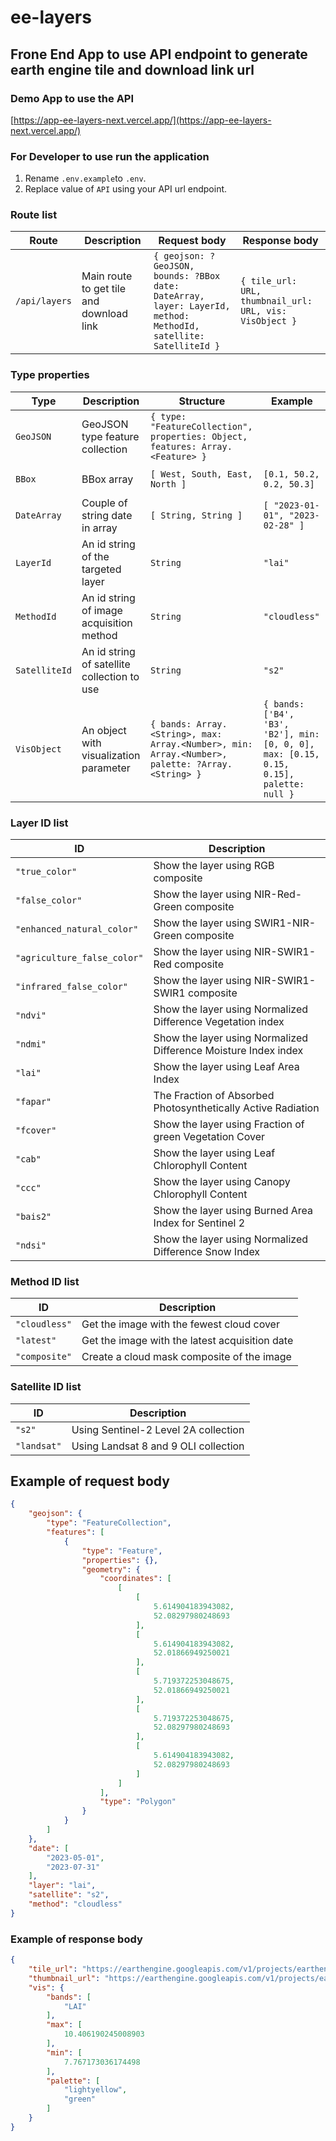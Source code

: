 # ee-layers

## Frone End App to use API endpoint to generate earth engine tile and download link url

### Demo App to use the API

[https://app-ee-layers-next.vercel.app/](https://app-ee-layers-next.vercel.app/)

### For Developer to use run the application

1. Rename `.env.example`to `.env`.
2. Replace value of `API` using your API url endpoint.

### Route list

| Route         | Description                              | Request body                                                                                                     | Response body                                           |
| ------------- | ---------------------------------------- | ---------------------------------------------------------------------------------------------------------------- | ------------------------------------------------------- |
| `/api/layers` | Main route to get tile and download link | `{ geojson: ?GeoJSON, bounds: ?BBox date: DateArray, layer: LayerId, method: MethodId, satellite: SatelliteId }` | `{ tile_url: URL, thumbnail_url: URL, vis: VisObject }` |

### Type properties

| Type          | Description                                 | Structure                                                                                       | Example                                                                                 |
| ------------- | ------------------------------------------- | ----------------------------------------------------------------------------------------------- | --------------------------------------------------------------------------------------- |
| `GeoJSON`     | GeoJSON type feature collection             | `{ type: "FeatureCollection", properties: Object, features: Array.<Feature> }`                  |
|               |
| `BBox`        | BBox array                                  | `[ West, South, East, North ]`                                                                  | `[0.1, 50.2, 0.2, 50.3]`                                                                |
|               |
| `DateArray`   | Couple of string date in array              | `[ String, String ]`                                                                            | `[ "2023-01-01", "2023-02-28" ]`                                                        |
| `LayerId`     | An id string of the targeted layer          | `String`                                                                                        | `"lai"`                                                                                 |
| `MethodId`    | An id string of image acquisition method    | `String`                                                                                        | `"cloudless"`                                                                           |
| `SatelliteId` | An id string of satellite collection to use | `String`                                                                                        | `"s2"`                                                                                  |
| `VisObject`   | An object with visualization parameter      | `{ bands: Array.<String>, max: Array.<Number>, min: Array.<Number>, palette: ?Array.<String> }` | `{ bands: ['B4', 'B3', 'B2'], min: [0, 0, 0], max: [0.15, 0.15, 0.15], palette: null }` |

### Layer ID list

| ID                          | Description                                                     |
| --------------------------- | --------------------------------------------------------------- |
| `"true_color"`              | Show the layer using RGB composite                              |
| `"false_color"`             | Show the layer using NIR-Red-Green composite                    |
| `"enhanced_natural_color"`  | Show the layer using SWIR1-NIR-Green composite                  |
| `"agriculture_false_color"` | Show the layer using NIR-SWIR1-Red composite                    |
| `"infrared_false_color"`    | Show the layer using NIR-SWIR1-SWIR1 composite                  |
| `"ndvi"`                    | Show the layer using Normalized Difference Vegetation index     |
| `"ndmi"`                    | Show the layer using Normalized Difference Moisture Index index |
| `"lai"`                     | Show the layer using Leaf Area Index                            |
| `"fapar"`                   | The Fraction of Absorbed Photosynthetically Active Radiation    |
| `"fcover"`                  | Show the layer using Fraction of green Vegetation Cover         |
| `"cab"`                     | Show the layer using Leaf Chlorophyll Content                   |
| `"ccc"`                     | Show the layer using Canopy Chlorophyll Content                 |
| `"bais2"`                   | Show the layer using Burned Area Index for Sentinel 2           |
| `"ndsi"`                    | Show the layer using Normalized Difference Snow Index           |

### Method ID list

| ID            | Description                                    |
| ------------- | ---------------------------------------------- |
| `"cloudless"` | Get the image with the fewest cloud cover      |
| `"latest"`    | Get the image with the latest acquisition date |
| `"composite"` | Create a cloud mask composite of the image     |

### Satellite ID list

| ID          | Description                          |
| ----------- | ------------------------------------ |
| `"s2"`      | Using Sentinel-2 Level 2A collection |
| `"landsat"` | Using Landsat 8 and 9 OLI collection |

## Example of request body

```JSON
{
    "geojson": {
        "type": "FeatureCollection",
        "features": [
            {
                "type": "Feature",
                "properties": {},
                "geometry": {
                    "coordinates": [
                        [
                            [
                                5.614904183943082,
                                52.08297980248693
                            ],
                            [
                                5.614904183943082,
                                52.01866949250021
                            ],
                            [
                                5.719372253048675,
                                52.01866949250021
                            ],
                            [
                                5.719372253048675,
                                52.08297980248693
                            ],
                            [
                                5.614904183943082,
                                52.08297980248693
                            ]
                        ]
                    ],
                    "type": "Polygon"
                }
            }
        ]
    },
    "date": [
        "2023-05-01",
        "2023-07-31"
    ],
    "layer": "lai",
    "satellite": "s2",
    "method": "cloudless"
}
```

### Example of response body

```JSON
{
    "tile_url": "https://earthengine.googleapis.com/v1/projects/earthengine-legacy/maps/b462c5e4f36cb2c89be16f769c85c498-319420f1a231fe1b2baddd6176fe54cf/tiles/{z}/{x}/{y}",
    "thumbnail_url": "https://earthengine.googleapis.com/v1/projects/earthengine-legacy/thumbnails/f97002008ea4a32c4d333996e789c346-cd052d83ef7460e6069d3f02e921b64e:getPixels",
    "vis": {
        "bands": [
            "LAI"
        ],
        "max": [
            10.406190245008903
        ],
        "min": [
            7.767173036174498
        ],
        "palette": [
            "lightyellow",
            "green"
        ]
    }
}
```
